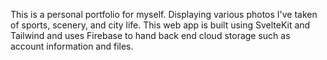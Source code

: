 This is a personal portfolio for myself. Displaying various photos I've taken of sports, scenery, and city life. This web app is built using SvelteKit and Tailwind and uses Firebase to hand back end cloud storage such as account information and files.
